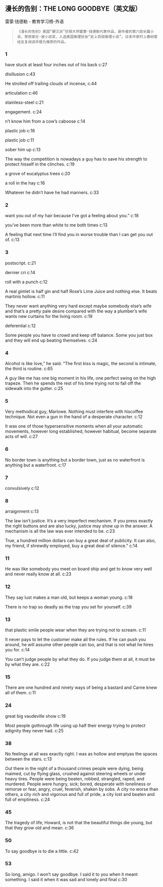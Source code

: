 ## 漫长的告别：THE LONG GOODBYE（英文版）

雷蒙·钱德勒  -  教育学习榜-外语

>     《漫长的告别》美国“硬汉派”侦探大师雷蒙·钱德勒代表作品，是作者的第六部长篇小说，荣获爱伦·坡小说奖，入选美国推理协会“史上百部推理小说”。日本作家村上春树曾经反复阅读并极为推崇的作品。

### 1

have stuck at least four inches out of his back c:27

disillusion c:43

He strolled off trailing clouds of incense, c:44

articulation c:46

stainless-steel c:21

engagement. c:24

n’t know him from a cow’s caboose c:14

plastic job c:16

plastic job  c:11

sober him up  c:13

The way the competition is nowadays a guy has to save his strength to protect hisself in the clinches. c:19

a grove of eucalyptus trees c:20

 a roll in the hay c:16

Whatever he didn’t have he had manners.
 c:33

### 2

 want you out of my hair because I’ve got a feeling about you.” c:18

you’ve been more than white to me both times c:13

A feeling that next time I’ll find you in worse trouble than I can get you out of.  c:13

### 3

postscript. c:21

dernier cri c:14

roll with a punch c:12

A real gimlet is half gin and half Rose’s Lime Juice and nothing else. It beats martinis hollow. c:11

They never want anything very hard except maybe somebody else’s wife and that’s a pretty pale desire compared with the way a plumber’s wife wants new curtains for the living room. c:19

deferential c:12

Some people you have to crowd and keep off balance. Some you just box and they will end up beating themselves. c:24

### 4

Alcohol is like love,” he said. “The first kiss is magic, the second is intimate, the third is routine. c:65

A guy like me has one big moment in his life, one perfect swing on the high trapeze. Then he spends the rest of his time trying not to fall off the sidewalk into the gutter. c:25

### 5

Very methodical guy, Marlowe. Nothing must interfere with hiscoffee technique. Not even a gun in the hand of a desperate character. c:12

It was one of those hypersensitive moments when all your automatic movements, however long established, however habitual, become separate acts of will. c:27

### 6

No border town is anything but a border town, just as no waterfront is anything but a waterfront. c:17

### 7

convulsively c:12

### 8

arraignment c:13

The law isn’t justice. It’s a very imperfect mechanism. If you press exactly the right buttons and are also lucky, justice may show up in the answer. A mechanism is all the law was ever intended to be.  c:23

True, a hundred million dollars can buy a great deal of publicity. It can also, my friend, if shrewdly employed, buy a great deal of silence.” c:14

### 11

He was like somebody you meet on board ship and get to know very well and never really know at all. c:23

### 12

They say lust makes a man old, but keeps a woman young. c:18

There is no trap so deadly as the trap you set for yourself. c:39

### 13

that plastic smile people wear when they are trying not to scream.  c:11

It never pays to let the customer make all the rules. If he can push you around, he will assume other people can too, and that is not what he hires you for. c:14

You can’t judge people by what they do. If you judge them at all, it must be by what they are. c:22

### 15

There are one hundred and ninety ways of being a bastard and Carne knew all of them. c:11

### 24

great big vaudeville show c:19

Most people gothrough life using up half their energy trying to protect adignity they never had. c:25

### 38

No feelings at all was exactly right. I was as hollow and emptyas the spaces between the stars. c:13

Out there in the night of a thousand crimes people were dying, being maimed, cut by flying glass, crushed against steering wheels or under heavy tires. People were being beaten, robbed, strangled, raped, and murdered. People were hungry, sick; bored, desperate with loneliness or remorse or fear, angry, cruel, feverish, shaken by sobs. A city no worse than others, a city rich and vigorous and full of pride, a city lost and beaten and full of emptiness. c:24

### 45

The tragedy of life, Howard, is not that the beautiful things die young, but that they grow old and mean. c:36

### 50

To say goodbye is to die a little. c:42

### 53

So long, amigo. I won’t say goodbye. I said it to you when it meant something. I said it when it was sad and lonely and final c:30
